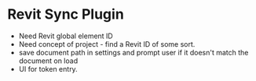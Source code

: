 ﻿# Revit Sync Plugin

- Need Revit global element ID
- Need concept of project - find a Revit ID of some sort.
- save document path in settings and prompt user if it doesn't match the document on load
- UI for token entry.
